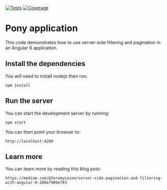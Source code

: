[![Tests](https://github.com/jlaine/pony-pagination-app/workflows/tests/badge.svg)](https://github.com/jlaine/pony-pagination-app/actions)
[![Coverage](https://img.shields.io/codecov/c/github/jlaine/pony-pagination-app.svg)](https://codecov.io/github/jlaine/pony-pagination-app)

# Pony application

This code demonstrates how to use server-side filtering and pagination in an
Angular 6 application.

## Install the dependencies

You will need to install nodejs then run:

    npm install

## Run the server

You can start the development server by running:

    npm start

You can then point your browser to:

    http://localhost:4200

## Learn more

You can learn more by reading this blog post:

    https://medium.com/@JeremyLaine/server-side-pagination-and-filtering-with-angular-6-280a7909e783
